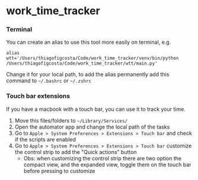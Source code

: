# work_time_tracker

### Terminal

You can create an alias to use this tool more easily on terminal, e.g.

```shell
alias wtt='/Users/thiagofigcosta/Code/work_time_tracker/venv/bin/python /Users/thiagofigcosta/Code/work_time_tracker/wtt/main.py'
```

Change it for your local path, to add the alias permanently add this command to `~/.bashrc` or `~/.zshrc`

### Touch bar extensions

If you have a macbook with a touch bar, you can use it to track your time.

1. Move this files/folders to `~/Library/Services/`
2. Open the automator app and change the local path of the tasks
3. Go to `Apple > System Preferences > Extensions > Touch bar` and check if the scripts are enabled
4. Go to `Apple > System Preferences > Extensions > Touch bar` customize the control strip to add the "Quick actions"
   button
    - Obs: when customizing the control strip there are two option the compact view, and the expanded view, toggle them
      on the touch bar before pressing to customize